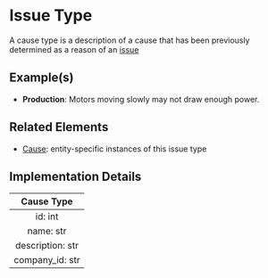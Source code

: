 # Issue Type
A cause type is a description of a cause that has been previously determined as a reason of an [issue](issue.md)

## Example(s)
* **Production**:
  Motors moving slowly may not draw enough power.

## Related Elements
* [Cause](cause.md): entity-specific instances of this issue type

## Implementation Details
|**Cause Type**|
|:--:|
|id: int|
|name: str|
|description: str|
|company_id: str|